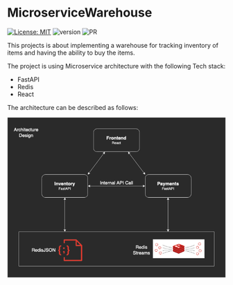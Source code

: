 # MicroserviceWarehouse
[![License: MIT](https://img.shields.io/badge/License-MIT-blue.svg)](docs/license_mit) ![version](https://img.shields.io/badge/version-1.0.0-orange) ![PR](https://img.shields.io/badge/PRs-Welcome-green)

This projects is about implementing a warehouse for tracking inventory of items and having the ability to buy the items.

The project is using Microservice architecture with the following Tech stack:
- FastAPI
- Redis
- React

The architecture can be described as follows:

![Architecture Design](docs/ArchitectureDesign.png?raw=true "ArchDsgn")

